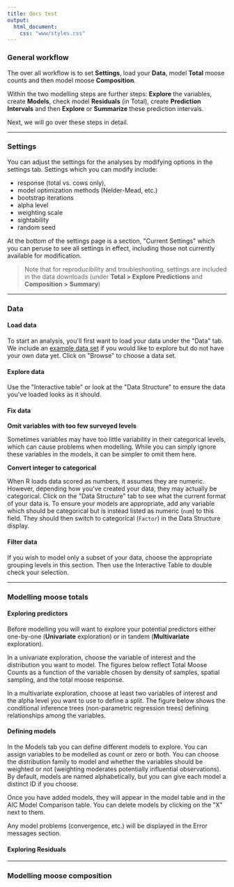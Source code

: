 ```yaml
---
title: docs test
output: 
  html_document:
    css: "www/styles.css"
---
```


### General workflow

The over all workflow is to set **Settings**, load your **Data**, model **Total**
moose counts and then model moose **Composition**. 

Within the two modelling steps are further steps: **Explore** the variables, 
create **Models**, check model **Residuals** (in Total), create 
**Prediction Intervals** and then **Explore** or **Summarize** 
these prediction intervals.

Next, we will go over these steps in detail.

---

### Settings
You can adjust the settings for the analyses by modifying options in the settings
tab. Settings which you can modify include:

- response (total vs. cows only), 
- model optimization methods (Nelder-Mead, etc.)
- bootstrap iterations
- alpha level
- weighting scale
- sightability
- random seed

At the bottom of the settings page is a section, "Current Settings" which you can 
peruse to see all settings in effect, including those not currently available for 
modification.

> Note that for reproducibility and troubleshooting, settings are included 
> in the data downloads (under **Total > Explore Predictions** and **Composition > Summary**)

---

### Data

#### Load data

To start an analysis, you'll first want to load your data under the "Data" tab. 
We include an [example data set](MayoMMU_QuerriedData.csv) if you would like to 
explore but do not have your own data yet. Click on "Browse" to choose a data set.

#### Explore data

Use the "Interactive table" or look at the "Data Structure" to ensure the data 
you've loaded looks as it should.

#### Fix data

**Omit variables with too few surveyed levels**

Sometimes variables may have too little variability in their categorical levels, 
which can cause problems when modelling. While you can simply ignore these variables
in the models, it can be simpler to omit them here.

**Convert integer to categorical**

When R loads data scored as numbers, it assumes they are numeric. However,
depending how you've created your data, they may actually be categorical. Click
on the "Data Structure" tab to see what the current format of your data is. To
ensure your models are appropriate, add any variable which should be categorical
but is instead listed as numeric (`num`) to this field. They should then switch
to categorical (`Factor`) in the Data Structure display.

#### Filter data

If you wish to model only a subset of your data, choose the appropriate grouping
levels in this section. Then use the Interactive Table to double check your 
selection.

---

### Modelling moose totals

#### Exploring predictors
Before modelling you will want to explore your potential predictors either 
one-by-one (**Univariate** exploration) or in tandem (**Multivariate** exploration). 

In a univariate exploration, choose the variable of interest and the distribution 
you want to model. The figures below reflect Total Moose Counts as a function of the 
variable chosen by density of samples, spatial sampling, and the total moose response. 

In a multivariate exploration, choose at least two variables of interest and the 
alpha level you want to use to define a split. The figure below shows the 
conditional inference trees (non-parametric regression trees) defining 
relationships among the variables. 

#### Defining models
In the Models tab you can define different models to explore. You can assign
variables to be modelled as count or zero or both. You can choose the distribution
family to model and whether the variables should be weighted or not (weighting
moderates potentially influential observations). By default, models are named
alphabetically, but you can give each model a distinct ID if you choose. 

Once you have added models, they will appear in the model table and in the AIC
Model Comparison table. You can delete models by clicking on the "X" next to them.

Any model problems (convergence, etc.) will be displayed in the Error messages
section. 



#### Exploring Residuals


---

### Modelling moose composition
